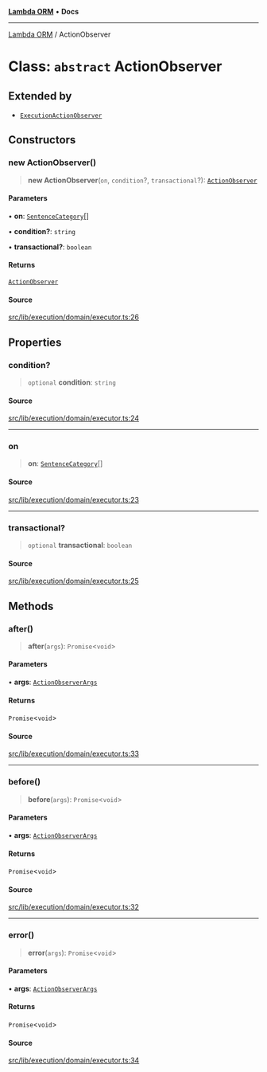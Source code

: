 [**Lambda ORM**](../README.md) • **Docs**

***

[Lambda ORM](../README.md) / ActionObserver

# Class: `abstract` ActionObserver

## Extended by

- [`ExecutionActionObserver`](ExecutionActionObserver.md)

## Constructors

### new ActionObserver()

> **new ActionObserver**(`on`, `condition`?, `transactional`?): [`ActionObserver`](ActionObserver.md)

#### Parameters

• **on**: [`SentenceCategory`](../enumerations/SentenceCategory.md)[]

• **condition?**: `string`

• **transactional?**: `boolean`

#### Returns

[`ActionObserver`](ActionObserver.md)

#### Source

[src/lib/execution/domain/executor.ts:26](https://github.com/lambda-orm/lambdaorm/blob/ae41e9f29a20e534dbb23bd57233d0aca1040204/src/lib/execution/domain/executor.ts#L26)

## Properties

### condition?

> `optional` **condition**: `string`

#### Source

[src/lib/execution/domain/executor.ts:24](https://github.com/lambda-orm/lambdaorm/blob/ae41e9f29a20e534dbb23bd57233d0aca1040204/src/lib/execution/domain/executor.ts#L24)

***

### on

> **on**: [`SentenceCategory`](../enumerations/SentenceCategory.md)[]

#### Source

[src/lib/execution/domain/executor.ts:23](https://github.com/lambda-orm/lambdaorm/blob/ae41e9f29a20e534dbb23bd57233d0aca1040204/src/lib/execution/domain/executor.ts#L23)

***

### transactional?

> `optional` **transactional**: `boolean`

#### Source

[src/lib/execution/domain/executor.ts:25](https://github.com/lambda-orm/lambdaorm/blob/ae41e9f29a20e534dbb23bd57233d0aca1040204/src/lib/execution/domain/executor.ts#L25)

## Methods

### after()

> **after**(`args`): `Promise`\<`void`\>

#### Parameters

• **args**: [`ActionObserverArgs`](../interfaces/ActionObserverArgs.md)

#### Returns

`Promise`\<`void`\>

#### Source

[src/lib/execution/domain/executor.ts:33](https://github.com/lambda-orm/lambdaorm/blob/ae41e9f29a20e534dbb23bd57233d0aca1040204/src/lib/execution/domain/executor.ts#L33)

***

### before()

> **before**(`args`): `Promise`\<`void`\>

#### Parameters

• **args**: [`ActionObserverArgs`](../interfaces/ActionObserverArgs.md)

#### Returns

`Promise`\<`void`\>

#### Source

[src/lib/execution/domain/executor.ts:32](https://github.com/lambda-orm/lambdaorm/blob/ae41e9f29a20e534dbb23bd57233d0aca1040204/src/lib/execution/domain/executor.ts#L32)

***

### error()

> **error**(`args`): `Promise`\<`void`\>

#### Parameters

• **args**: [`ActionObserverArgs`](../interfaces/ActionObserverArgs.md)

#### Returns

`Promise`\<`void`\>

#### Source

[src/lib/execution/domain/executor.ts:34](https://github.com/lambda-orm/lambdaorm/blob/ae41e9f29a20e534dbb23bd57233d0aca1040204/src/lib/execution/domain/executor.ts#L34)
